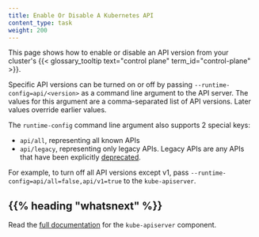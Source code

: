 ```yaml
---
title: Enable Or Disable A Kubernetes API
content_type: task
weight: 200
---
```


<!-- overview -->

This page shows how to enable or disable an API version from your cluster's
{{< glossary_tooltip text="control plane" term_id="control-plane" >}}.

<!-- steps -->

Specific API versions can be turned on or off by passing `--runtime-config=api/<version>` as a
command line argument to the API server. The values for this argument are a comma-separated
list of API versions. Later values override earlier values.

The `runtime-config` command line argument also supports 2 special keys:

- `api/all`, representing all known APIs
- `api/legacy`, representing only legacy APIs. Legacy APIs are any APIs that have been
  explicitly [deprecated](/docs/reference/using-api/deprecation-policy/).

For example, to turn off all API versions except v1, pass `--runtime-config=api/all=false,api/v1=true`
to the `kube-apiserver`.

## {{% heading "whatsnext" %}}

Read the [full documentation](/docs/reference/command-line-tools-reference/kube-apiserver/)
for the `kube-apiserver` component.
